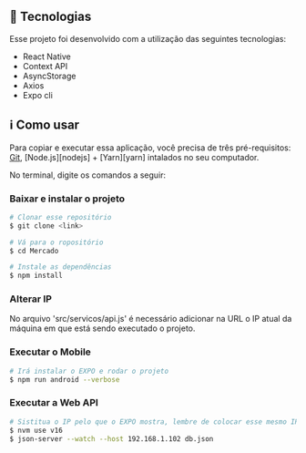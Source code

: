 
## :rocket: Tecnologias

Esse projeto foi desenvolvido com a utilização das seguintes tecnologias:
- React Native
- Context API
- AsyncStorage
- Axios
- Expo cli

## :information_source: Como usar

Para copiar e executar essa aplicação, você precisa de três pré-requisitos: [Git](https://git-scm.com), [Node.js][nodejs] + [Yarn][yarn] intalados no seu computador.

No terminal, digite os comandos a seguir:

### Baixar e instalar o projeto

```bash
# Clonar esse repositório
$ git clone <link>

# Vá para o ropositório
$ cd Mercado

# Instale as dependências
$ npm install
```
### Alterar IP

No arquivo 'src/servicos/api.js' é necessário adicionar na URL o IP atual da máquina em que está sendo executado o projeto.

### Executar o Mobile

```bash
# Irá instalar o EXPO e rodar o projeto
$ npm run android --verbose
```

### Executar a Web API

```bash
# Sistitua o IP pelo que o EXPO mostra, lembre de colocar esse mesmo IP na requisição de api
$ nvm use v16
$ json-server --watch --host 192.168.1.102 db.json
```

